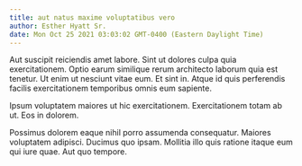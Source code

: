 ```yaml
---
title: aut natus maxime voluptatibus vero
author: Esther Hyatt Sr.
date: Mon Oct 25 2021 03:03:02 GMT-0400 (Eastern Daylight Time)
---
```

Aut suscipit reiciendis amet labore. Sint ut dolores culpa quia exercitationem. Optio earum similique rerum architecto laborum quia est tenetur. Ut enim ut nesciunt vitae eum. Et sint in. Atque id quis perferendis facilis exercitationem temporibus omnis eum sapiente.

 Ipsum voluptatem maiores ut hic exercitationem. Exercitationem totam ab ut. Eos in dolorem.

 Possimus dolorem eaque nihil porro assumenda consequatur. Maiores voluptatem adipisci. Ducimus quo ipsam. Mollitia illo quis ratione itaque eum qui iure quae. Aut quo tempore.